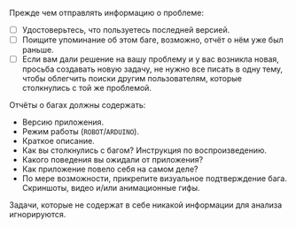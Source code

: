 Прежде чем отправлять информацию о проблеме:
- [ ] Удостоверьтесь, что пользуетесь последней версией.
- [ ] Поищите упоминание об этом баге, возможно, отчёт о нём уже был раньше.
- [ ] Если вам дали решение на вашу проблему и у вас возникла новая, просьба создавать новую задачу, не нужно все писать в одну тему, чтобы облегчить поиски другим пользователям, которые столкнулись с той же проблемой.

Отчёты о багах должны содержать:
- Версию приложения.
- Режим работы (`ROBOT`/`ARDUINO`).
- Краткое описание.
- Как вы столкнулись с багом? Инструкция по воспроизведению.
- Какого поведения вы ожидали от приложения?
- Как приложение повело себя на самом деле?
- По мере возможности, прикрепите визуальное подтверждение бага. Скриншоты, видео и/или анимационные гифы.

Задачи, которые не содержат в себе никакой информации для анализа игнорируются.